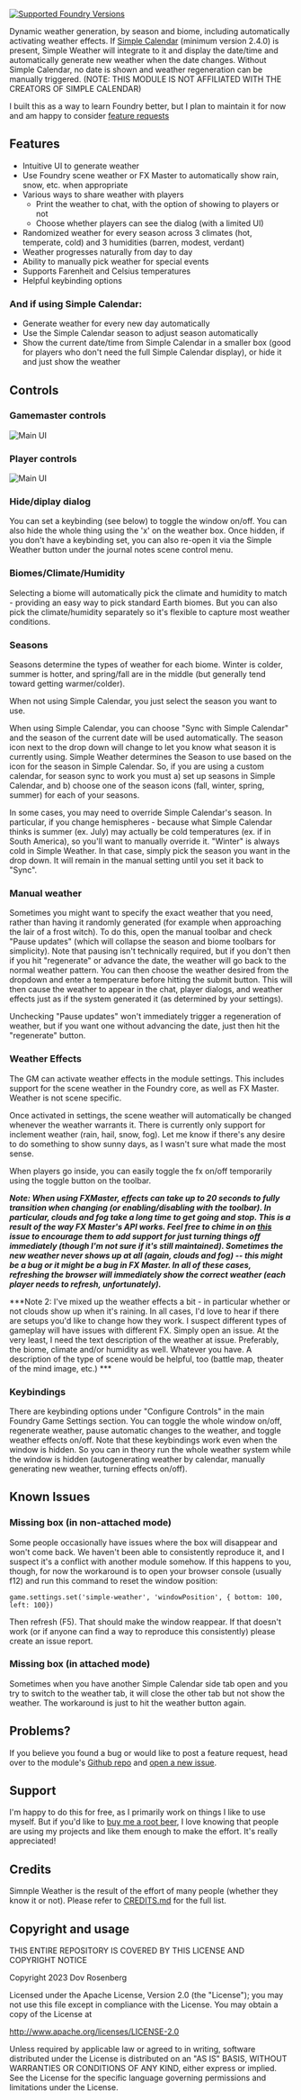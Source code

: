 [![Supported Foundry Versions](https://img.shields.io/endpoint?url=https://foundryshields.com/version?url=https://github.com/dovrosenberg/foundry-simple-weather/raw/master/static/module.json)](https://github.com/dovrosenberg/foundry-simple-weather)

Dynamic weather generation, by season and biome, including automatically activating weather effects.  If [Simple Calendar](https://foundryvtt.com/packages/foundryvtt-simple-calendar) (minimum version 2.4.0) is present, Simple Weather will integrate to it and display the date/time and automatically generate new weather when the date changes.  Without Simple Calendar, no date is shown and weather regeneration can be manually triggered. (NOTE: THIS MODULE IS NOT AFFILIATED WITH THE CREATORS OF SIMPLE CALENDAR)


I built this as a way to learn Foundry better, but I plan to maintain it for now and am happy to consider [feature requests](https://github.com/dovrosenberg/foundry-simple-weather/issues/new/choose)

## Features

- Intuitive UI to generate weather  
- Use Foundry scene weather or FX Master to automatically show rain, snow, etc. when appropriate
- Various ways to share weather with players
  - Print the weather to chat, with the option of showing to players or not
  - Choose whether players can see the dialog (with a limited UI)
- Randomized weather for every season across 3 climates (hot, temperate, cold) and 3 humidities (barren, modest, verdant)
- Weather progresses naturally from day to day
- Ability to manually pick weather for special events
- Supports Farenheit and Celsius temperatures
- Helpful keybinding options

### And if using Simple Calendar:
- Generate weather for every new day automatically
- Use the Simple Calendar season to adjust season automatically
- Show the current date/time from Simple Calendar in a smaller box (good for players who don't need the full Simple Calendar display), or hide it and just show the weather

## Controls

### Gamemaster controls

![Main UI](https://i.imgur.com/v1uT7Ie.png)

### Player controls

![Main UI](https://i.imgur.com/8tmHSFu.png)

### Hide/diplay dialog
You can set a keybinding (see below) to toggle the window on/off.  You can also hide the whole thing using the 'x' on the weather box.  Once hidden, if you don't have a keybinding set, you can also re-open it via the Simple Weather button under the journal notes scene control menu.

### Biomes/Climate/Humidity 

Selecting a biome will automatically pick the climate and humidity to match - providing an easy way to pick standard Earth biomes.  But you can also
pick the climate/humidity separately so it's flexible to capture most weather conditions.

### Seasons 
Seasons determine the types of weather for each biome.  Winter is colder, summer is hotter, and spring/fall are in the middle (but generally tend toward getting warmer/colder).

When not using Simple Calendar, you just select the season you want to use.  

When using Simple Calendar, you can choose "Sync with Simple Calendar" and the season of the current date will be used automatically.  The season icon next to the drop down will change to let you know what season it is currently using.  Simple Weather determines the Season to use based on the icon for the season in Simple Calendar.  So, if you are using a custom calendar, for season sync to work you must a) set up seasons in Simple Calendar, and b) choose one of the season icons (fall, winter, spring, summer) for each of your seasons.

In some cases, you may need to override Simple Calendar's season. In particular, if you change hemispheres - because what Simple Calendar thinks is summer (ex. July) may actually be cold temperatures (ex. if in South America), so you'll want to manually override it.  "Winter" is always cold in Simple Weather.  In that case, simply pick the season you want in the drop down.  It will remain in the manual setting until you set it back to "Sync".

### Manual weather
Sometimes you might want to specify the exact weather that you need, rather than having it randomly generated (for example when approaching the lair of a frost witch).  To do this, open the manual toolbar and check "Pause updates" (which will collapse the season and biome toolbars for simplicity).  Note that pausing isn't technically required, but if you don't then if you hit "regenerate" or advance the date, the weather will go back to the normal weather pattern.  You can then choose the weather desired from the dropdown and enter a temperature before hitting the submit button.  This will then cause the weather to appear in the chat, player dialogs, and weather effects just as if the system generated it (as determined by your settings).  

Unchecking "Pause updates" won't immediately trigger a regeneration of weather, but if you want one without advancing the date, just then hit the "regenerate" button.

### Weather Effects 
The GM can activate weather effects in the module settings.  This includes support for the scene weather in the Foundry core, as well as FX Master.  Weather is not scene specific.

Once activated in settings, the scene weather will automatically be changed whenever the weather warrants it.  There is currently only support for inclement weather (rain, hail, snow, fog).  Let me know if there's any desire to do something to show sunny days, as I wasn't sure what made the most sense.

When players go inside, you can easily toggle the fx on/off temporarily using the toggle button on the toolbar.

***Note: When using FXMaster, effects can take up to 20 seconds to fully transition when changing (or enabling/disabling with the toolbar).  In particular, clouds and fog take a long time to get going and stop.  This is a result of the way FX Master's API works.  Feel free to chime in on [this](https://github.com/ghost-fvtt/fxmaster/issues/635) issue to encourage them to add support for just turning things off immediately (though I'm not sure if it's still maintained).  Sometimes the new weather never shows up at all (again, clouds and fog) -- this might be a bug or it might be a bug in FX Master.  In all of these cases, refreshing the browser will immediately show the correct weather (each player needs to refresh, unfortunately).*** 

***Note 2: I've mixed up the weather effects a bit - in particular whether or not clouds show up when it's raining.  In all cases, I'd love to hear if there are setups you'd like to change how they work.  I suspect different types of gameplay will have issues with different FX.  Simply open an issue.  At the very least, I need the text description of the weather at issue.  Preferably, the biome, climate and/or humidity as well.  Whatever you have. A description of the type of scene would be helpful, too (battle map, theater of the mind image, etc.) ***

### Keybindings
There are keybinding options under "Configure Controls" in the main Foundry Game Settings section.  You can toggle the whole window on/off, regenerate weather, pause automatic changes to the weather, and toggle weather effects on/off.  Note that these keybindings work even when the window is hidden.  So you can in theory run the whole weather system while the window is hidden (autogenerating weather by calendar, manually generating new weather, turning effects on/off).

## Known Issues
### Missing box (in non-attached mode)
Some people occasionally have issues where the box will disappear and won't come back.  We haven't been able to consistently reproduce it, and I suspect it's a conflict with another module somehow.  If this happens to you, though, for now the workaround is to open your browser console (usually f12) and run this command to reset the window position: 

`game.settings.set('simple-weather', 'windowPosition', { bottom: 100, left: 100})`

Then refresh (F5).  That should make the window reappear.  If that doesn't work (or if anyone can find a way to reproduce this consistently) please create an issue report.  

### Missing box (in attached mode)
Sometimes when you have another Simple Calendar side tab open and you try to switch to the weather tab, it will close the other tab but not show the weather.  The workaround is just to hit the weather button again.

## Problems?

If you believe you found a bug or would like to post a feature request, head over to the module's [Github repo](https://github.com/dovrosenberg/foundry-simple-weather) and [open a new issue](https://github.com/dovrosenberg/foundry-simple-weather/issues/new/choose).

## Support

I'm happy to do this for free, as I primarily work on things I like to use myself.  But if you'd like to [buy me a root beer](https://ko-fi.com/phloro), I love knowing that people are using my projects and like them enough to make the effort. It's really appreciated!  


## Credits

Simnple Weather is the result of the effort of many people (whether they know it or not). Please refer to [CREDITS.md](https://github.com/dovrosenberg/foundry-simple-weather/blob/master/CREDITS.md) for the full list.

## Copyright and usage
THIS ENTIRE REPOSITORY IS COVERED BY THIS LICENSE AND COPYRIGHT NOTICE

Copyright 2023 Dov Rosenberg

Licensed under the Apache License, Version 2.0 (the "License");
you may not use this file except in compliance with the License.
You may obtain a copy of the License at

  http://www.apache.org/licenses/LICENSE-2.0

Unless required by applicable law or agreed to in writing, software
distributed under the License is distributed on an "AS IS" BASIS,
WITHOUT WARRANTIES OR CONDITIONS OF ANY KIND, either express or implied.
See the License for the specific language governing permissions and
limitations under the License.
